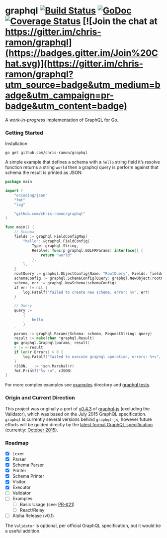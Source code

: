 # graphql [![Build Status](https://travis-ci.org/chris-ramon/graphql.svg)](https://travis-ci.org/chris-ramon/graphql) [![GoDoc](https://godoc.org/graphql.co/graphql?status.svg)](https://godoc.org/github.com/chris-ramon/graphql) [![Coverage Status](https://coveralls.io/repos/chris-ramon/graphql/badge.svg?branch=master&service=github)](https://coveralls.io/github/chris-ramon/graphql?branch=master) [![Join the chat at https://gitter.im/chris-ramon/graphql](https://badges.gitter.im/Join%20Chat.svg)](https://gitter.im/chris-ramon/graphql?utm_source=badge&utm_medium=badge&utm_campaign=pr-badge&utm_content=badge)


A *work-in-progress* implementation of GraphQL for Go.

### Getting Started
Installation
```
go get github.com/chris-ramon/graphql
```

A simple example that defines a schema with a `hello` string field
it’s resolve function returns a string `world` then a graphql query
is perform against that schema the result is printed as JSON:

```go
package main

import (
	"encoding/json"
	"fmt"
	"log"

	"github.com/chris-ramon/graphql"
)

func main() {
	// Schema
	fields := graphql.FieldConfigMap{
		"hello": &graphql.FieldConfig{
			Type: graphql.String,
			Resolve: func(p graphql.GQLFRParams) interface{} {
				return "world"
			},
		},
	}
	rootQuery := graphql.ObjectConfig{Name: "RootQuery", Fields: fields}
	schemaConfig := graphql.SchemaConfig{Query: graphql.NewObject(rootQuery)}
	schema, err := graphql.NewSchema(schemaConfig)
	if err != nil {
		log.Fatalf("failed to create new schema, error: %v", err)
	}

	// Query
	query := `
		{
			hello
		}
	`
	params := graphql.Params{Schema: schema, RequestString: query}
	result := make(chan *graphql.Result)
	go graphql.Graphql(params, result)
	r := <-result
	if len(r.Errors) > 0 {
		log.Fatalf("failed to execute graphql operation, errors: %+v", r.Errors)
	}
	rJSON, _ := json.Marshal(r)
	fmt.Printf("%s \n", rJSON)
}
```

For more complex examples see [examples](https://github.com/chris-ramon/graphql/tree/master/examples/) directory and [graphql tests](https://github.com/chris-ramon/graphql/blob/master/graphql_test.go).

### Origin and Current Direction

This project was originally a port of [v0.4.3](https://github.com/graphql/graphql-js/releases/tag/v0.4.3) of [graphql-js](https://github.com/graphql/graphql-js) (excluding the Validator), which was based on the July 2015 GraphQL specification. `graphql` is currently several versions behind `graphql-js`, however future efforts will be guided directly by the [latest formal GraphQL specification](https://github.com/facebook/graphql/releases) (currently: [October 2015](https://github.com/facebook/graphql/releases/tag/October2015)).

### Roadmap
- [x] Lexer
- [x] Parser
- [x] Schema Parser
- [x] Printer
- [x] Schema Printer
- [x] Visitor
- [x] Executor
- [ ] Validator
- [ ] Examples
  - [ ] Basic Usage (see: [PR-#21](https://github.com/chris-ramon/graphql/pull/21)) 
  - [ ] React/Relay
- [ ] Alpha Release (v0.1)

The `Validator` is optional, per official GraphQL specification, but it would be a useful addition.
